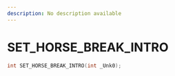 ```yaml
---
description: No description available 
---
```


# SET_HORSE_BREAK_INTRO

```cpp
int SET_HORSE_BREAK_INTRO(int _Unk0);
```